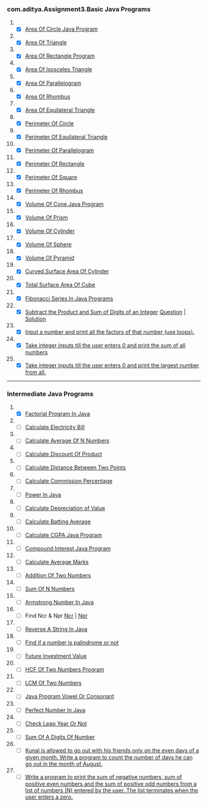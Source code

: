 ### com.aditya.Assignment3.Basic Java Programs

1. - [x] [Area Of Circle Java Program](./Basic/Circle.java)
2. - [x] [Area Of Triangle](./Basic/Triangle.java)
3. - [x] [Area Of Rectangle Program](./Basic/Rectangle.java)
4. - [x] [Area Of Isosceles Triangle](./Basic/Triangle.java)
5. - [x] [Area Of Parallelogram](./Basic/Rectangle.java)
6. - [x] [Area Of Rhombus](./Basic/Rectangle.java)
7. - [x] [Area Of Equilateral Triangle](./Basic/Triangle.java)
8. - [x] [Perimeter Of Circle](./Basic/Circle.java)
9. - [x] [Perimeter Of Equilateral Triangle](./Basic/Triangle.java)
10. - [x] [Perimeter Of Parallelogram](./Basic/Rectangle.java)
11. - [x] [Perimeter Of Rectangle](./Basic/Rectangle.java)
12. - [x] [Perimeter Of Square](./Basic/Rectangle.java)
13. - [x] [Perimeter Of Rhombus](./Basic/Rectangle.java)
14. - [x] [Volume Of Cone Java Program](./Basic/Cone.java)
15. - [x] [Volume Of Prism](./Basic/Prism.java)
16. - [x] [Volume Of Cylinder](./Basic/Cylinder.java)
17. - [x] [Volume Of Sphere](./Basic/Sphere.java)
18. - [x] [Volume Of Pyramid](./Basic/Prism.java)
19. - [x] [Curved Surface Area Of Cylinder](./Basic/Cylinder.java)
20. - [x] [Total Surface Area Of Cube](./Basic/Cuboid.java)
21. - [x] [Fibonacci Series In Java Programs](./Basic/fibonacciSeries.java)
22. - [x] [Subtract the Product and Sum of Digits of an Integer](./Basic/leetcode1281.java)
    [Question](https://leetcode.com/problems/subtract-the-product-and-sum-of-digits-of-an-integer/) | [Solution](./Basic/leetcode1281.java)
23. - [x] [Input a number and print all the factors of that number (use loops).](./Basic/factors.java)
24. - [x] [Take integer inputs till the user enters 0 and print the sum of all numbers](./Basic/sumTill0.java)
25. - [x] [Take integer inputs till the user enters 0 and print the largest number from all.](./Basic/maxTill0.java)

---
### Intermediate Java Programs

1. - [x] [Factorial Program In Java](./Intermediate/Factorial.java)
2. - [ ] [Calculate Electricity Bill](./Intermediate/Electricity.java)
3. - [ ] [Calculate Average Of N Numbers](./Intermediate/AverageOfNnumbers.java)
4. - [ ] [Calculate Discount Of Product](./Intermediate/DiscountOnProduct.java)
5. - [ ] [Calculate Distance Between Two Points](./Intermediate/DistanceBetweenTwoPoints.java)
6. - [ ] [Calculate Commission Percentage](./Intermediate/CommisionPercentage.java)
7. - [ ] [Power In Java](./Intermediate/Power.java)
8. - [ ] [Calculate Depreciation of Value](./Intermediate/DepreciationValue.java)
9. - [ ] [Calculate Batting Average](./Intermediate/BattingAverage.java)
10. - [ ] [Calculate CGPA Java Program](./Intermediate/CGPAcalculator.java)
11. - [ ] [Compound Interest Java Program](./Intermediate/CompoundInterest.java)
12. - [ ] [Calculate Average Marks](./Intermediate/AverageMarks.java)
13. - [ ] [Addition Of Two Numbers](./Intermediate/AdditionOfTwoNumbers.java)
14. - [ ] [Sum Of N Numbers](./Intermediate/SumOfNnumbers.java)
15. - [ ] [Armstrong Number In Java](./Intermediate/ArmstrongNumber.java)
16. - [ ] Find Ncr & Npr [Ncr](./Intermediate/NCR.java) | [Npr](./Intermediate/Npr.java)
17. - [ ] [Reverse A String In Java](./Intermediate/ReverseString.java)
18. - [ ] [Find if a number is palindrome or not](./Intermediate/Palindrome.java)
19. - [ ] [Future Investment Value](./Intermediate/FutureInvestment.java)
20. - [ ] [HCF Of Two Numbers Program](./Intermediate/HCFofNumbers.java)
21. - [ ] [LCM Of Two Numbers](./Intermediate/LCMofNumbers.java)
22. - [ ] [Java Program Vowel Or Consonant](./Intermediate/VowelOrConsonant.java)
23. - [ ] [Perfect Number In Java](./Intermediate/PerfectNumber.java)
24. - [ ] [Check Leap Year Or Not](./Intermediate/LeapYear.java)
25. - [ ] [Sum Of A Digits Of Number](./Intermediate/Digits.java)
26. - [ ] [Kunal is allowed to go out with his friends only on the even days of a given month. Write a program to count the number of days he can go out in the month of August.](./Intermediate/NoOfDays.java)
27. - [ ] [Write a program to print the sum of negative numbers, sum of positive even numbers and the sum of positive odd numbers from a list of numbers (N) entered by the user. The list terminates when the user enters a zero.](./PositiveNegativeNumbers.java/)